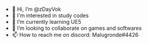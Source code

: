 - 👋 Hi, I’m @zDayVok
- 👀 I'm interested in study codes
- 🌱 I’m currently learning UE5
- 💞️ I’m looking to collaborate on games and softwares
- 📫 How to reach me on discord: Malugronde#4426

<!---
zDayVok/zDayVok is a ✨ special ✨ repository because its `README.md` (this file) appears on your GitHub profile.
You can click the Preview link to take a look at your changes.
--->
